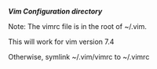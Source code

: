 ___Vim Configuration directory___

Note: The vimrc file is in the root of ~/.vim.

This will work for vim version 7.4

Otherwise, symlink ~/.vim/vimrc to ~/.vimrc
